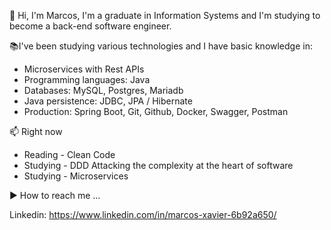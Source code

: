 👋 Hi, I'm Marcos, I'm a graduate in Information Systems and I'm studying to become a back-end software engineer.

📚I've been studying various technologies and I have basic knowledge in:
+ Microservices with Rest APIs
+ Programming languages: Java
+ Databases: MySQL, Postgres, Mariadb
+ Java persistence: JDBC, JPA / Hibernate
+ Production: Spring Boot, Git, Github, Docker, Swagger, Postman

📫 Right now
+ Reading - Clean Code
+ Studying - DDD Attacking the complexity at the heart of software
+ Studying - Microservices

:arrow_forward: How to reach me ...

Linkedin: https://www.linkedin.com/in/marcos-xavier-6b92a650/

<!---
marcosxavierdev/marcosxavierdev is a ✨ special ✨ repository because its `README.md` (this file) appears on your GitHub profile.
You can click the Preview link to take a look at your changes.
--->
